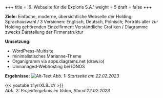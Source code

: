 +++
title = '9. Webseite für die Exploris S.A.'
weight = 5
draft = false
+++


**Ziele:** Einfache, moderne, übersichtliche Webseite der Holding; Sprachauswahl / 3 Versionen: Englisch, Deutsch, Polnisch; Porträts aller zur Holding gehörenden Einzelfirmen; Verständliche Grafiken / Diagramme zwecks Darstellung der Firmenstruktur

**Umsetzung:**
- WordPress-Multisite
- minimalistisches Marianne-Theme
- Organigramm via apps.diagrams.net (draw.io)
- Unmanaged-Webhosting bei IONOS



**Ergebnisse:**
![Alt-Text](/img/p9.1.jpg)
*Abb. 1: Startseite am 22.02.2023*  

{{< youtube z1yrrXL8JcY >}}  
*Abb. 2: Projektergebnis im Video, Stand 22.02.2023*
